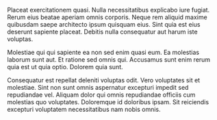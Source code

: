Placeat exercitationem quasi. Nulla necessitatibus explicabo iure fugiat. Rerum eius beatae aperiam omnis corporis. Neque rem aliquid maxime quibusdam saepe architecto ipsum quisquam eius. Sint quia est eius deserunt sapiente placeat. Debitis nulla consequatur aut harum iste voluptas.
 Molestiae qui qui sapiente ea non sed enim quasi eum. Ea molestias laborum sunt aut. Et ratione sed omnis qui. Accusamus sunt enim rerum quia est ut quia optio. Dolorem quia sunt.
 Consequatur est repellat deleniti voluptas odit. Vero voluptates sit et molestiae. Sint non sunt omnis aspernatur excepturi impedit sed repudiandae vel. Aliquam dolor qui omnis repudiandae officiis cum molestias quo voluptates. Doloremque id doloribus ipsam. Sit reiciendis excepturi voluptatem necessitatibus nam nobis omnis.